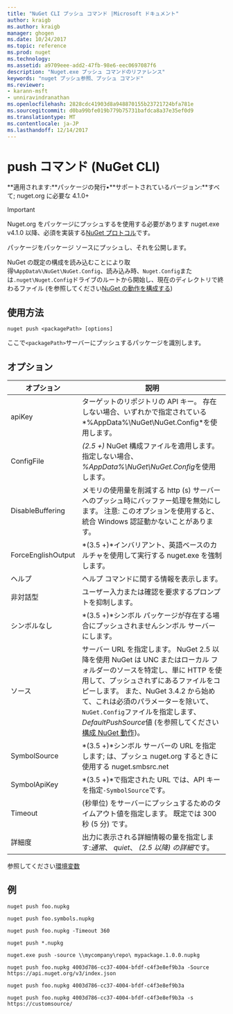 ```yaml
---
title: "NuGet CLI プッシュ コマンド |Microsoft ドキュメント"
author: kraigb
ms.author: kraigb
manager: ghogen
ms.date: 10/24/2017
ms.topic: reference
ms.prod: nuget
ms.technology: 
ms.assetid: a9709eee-add2-47fb-98e6-eec0697087f6
description: "Nuget.exe プッシュ コマンドのリファレンス"
keywords: "nuget プッシュ参照、プッシュ コマンド"
ms.reviewer:
- karann-msft
- unniravindranathan
ms.openlocfilehash: 2828cdc41903d8a948870155b23721724bfa781e
ms.sourcegitcommit: d0ba99bfe019b779b75731bafdca8a37e35ef0d9
ms.translationtype: MT
ms.contentlocale: ja-JP
ms.lasthandoff: 12/14/2017
---
```

# <a name="push-command-nuget-cli"></a>push コマンド (NuGet CLI)

**適用されます:**パッケージの発行&bullet;**サポートされているバージョン:**すべて; nuget.org に必要な 4.1.0+

> [!Important]
> Nuget.org をパッケージにプッシュするを使用する必要があります nuget.exe v4.1.0 以降、必須を実装する[NuGet プロトコル](../api/nuget-protocols.md)です。

パッケージをパッケージ ソースにプッシュし、それを公開します。

NuGet の既定の構成を読み込むことにより取得`%AppData%\NuGet\NuGet.Config`、読み込み時、`Nuget.Config`または`.nuget\Nuget.Config`ドライブのルートから開始し、現在のディレクトリで終わるファイル (を参照してください[NuGet の動作を構成する](../consume-packages/configuring-nuget-behavior.md))

## <a name="usage"></a>使用方法

```
nuget push <packagePath> [options]
```

ここで`<packagePath>`サーバーにプッシュするパッケージを識別します。

## <a name="options"></a>オプション

| オプション | 説明 |
| --- | --- |
| apiKey | ターゲットのリポジトリの API キー。 存在しない場合、いずれかで指定されている*%AppData%\NuGet\NuGet.Config*を使用します。 |
| ConfigFile | *(2.5 +)* NuGet 構成ファイルを適用します。 指定しない場合、 *%AppData%\NuGet\NuGet.Config*を使用します。 |
| DisableBuffering | メモリの使用量を削減する http (s) サーバーへのプッシュ時にバッファー処理を無効にします。 注意: このオプションを使用すると、統合 Windows 認証動かないことがあります。 |
| ForceEnglishOutput | *(3.5 +)*インバリアント、英語ベースのカルチャを使用して実行する nuget.exe を強制します。 |
| ヘルプ | ヘルプ コマンドに関する情報を表示します。 |
| 非対話型 | ユーザー入力または確認を要求するプロンプトを抑制します。 |
| シンボルなし | *(3.5 +)*シンボル パッケージが存在する場合にプッシュされませんシンボル サーバーにします。 |
| ソース | サーバー URL を指定します。 NuGet 2.5 以降を使用 NuGet は UNC またはローカル フォルダーのソースを特定し、単に HTTP を使用して、プッシュされずにあるファイルをコピーします。  また、NuGet 3.4.2 から始めて、これは必須のパラメーターを除いて、`NuGet.Config`ファイルを指定します、 *DefaultPushSource*値 (を参照してください[構成 NuGet 動作](../Consume-Packages/Configuring-NuGet-Behavior.md))。 |
| SymbolSource | *(3.5 +)*シンボル サーバーの URL を指定します; は、プッシュ nuget.org するときに使用する nuget.smbsrc.net |
| SymbolApiKey | *(3.5 +)*で指定された URL では、API キーを指定`-SymbolSource`です。 |
| Timeout | (秒単位) をサーバーにプッシュするためのタイムアウト値を指定します。 既定では 300 秒 (5 分) です。 |
| 詳細度 | 出力に表示される詳細情報の量を指定します:*通常*、 *quiet*、 *(2.5 以降) の詳細*です。 |

参照してください[環境変数](cli-ref-environment-variables.md)

## <a name="examples"></a>例

```
nuget push foo.nupkg

nuget push foo.symbols.nupkg

nuget push foo.nupkg -Timeout 360

nuget push *.nupkg

nuget.exe push -source \\mycompany\repo\ mypackage.1.0.0.nupkg

nuget push foo.nupkg 4003d786-cc37-4004-bfdf-c4f3e8ef9b3a -Source https://api.nuget.org/v3/index.json

nuget push foo.nupkg 4003d786-cc37-4004-bfdf-c4f3e8ef9b3a

nuget push foo.nupkg 4003d786-cc37-4004-bfdf-c4f3e8ef9b3a -s https://customsource/
```

